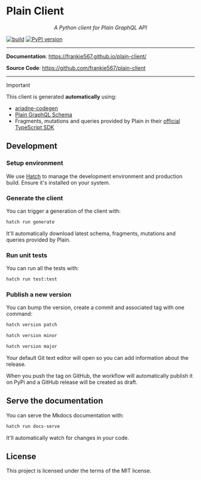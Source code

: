 # Plain Client

<p align="center">
    <em>A Python client for Plain GraphQL API</em>
</p>

[![build](https://github.com/frankie567/plain-client/workflows/Build/badge.svg)](https://github.com/frankie567/plain-client/actions)
[![PyPI version](https://badge.fury.io/py/plain-client.svg)](https://badge.fury.io/py/plain-client)

---

**Documentation**: <a href="https://frankie567.github.io/plain-client/" target="_blank">https://frankie567.github.io/plain-client/</a>

**Source Code**: <a href="https://github.com/frankie567/plain-client" target="_blank">https://github.com/frankie567/plain-client</a>

---

> [!IMPORTANT]
> This client is generated **automatically** using:
> * [ariadne-codegen](https://github.com/mirumee/ariadne-codegen)
> * [Plain GraphQL Schema](https://core-api.uk.plain.com/graphql/v1/schema.graphql)
> * Fragments, mutations and queries provided by Plain in their [official TypeScript SDK](https://github.com/team-plain/typescript-sdk/tree/main/src/graphql)

## Development

### Setup environment

We use [Hatch](https://hatch.pypa.io/latest/install/) to manage the development environment and production build. Ensure it's installed on your system.

### Generate the client

You can trigger a generation of the client with:

```bash
hatch run generate
```

It'll automatically download latest schema, fragments, mutations and queries provided by Plain.

### Run unit tests

You can run all the tests with:

```bash
hatch run test:test
```

### Publish a new version

You can bump the version, create a commit and associated tag with one command:

```bash
hatch version patch
```

```bash
hatch version minor
```

```bash
hatch version major
```

Your default Git text editor will open so you can add information about the release.

When you push the tag on GitHub, the workflow will automatically publish it on PyPi and a GitHub release will be created as draft.

## Serve the documentation

You can serve the Mkdocs documentation with:

```bash
hatch run docs-serve
```

It'll automatically watch for changes in your code.

## License

This project is licensed under the terms of the MIT license.
